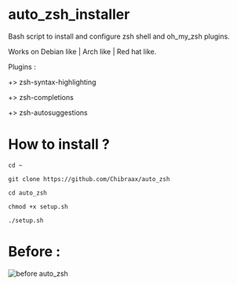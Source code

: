 # auto_zsh_installer
Bash script to install and configure zsh shell and oh_my_zsh plugins.

Works on Debian like | Arch like | Red hat like.

Plugins : 

  +> zsh-syntax-highlighting 
  
  +> zsh-completions 
  
  +> zsh-autosuggestions


# How to install ? 

```cd ~```

```git clone https://github.com/Chibraax/auto_zsh```

```cd auto_zsh```

```chmod +x setup.sh```

```./setup.sh```


# Before :

 <img src="images/before.png" alt="before auto_zsh"> 
